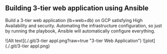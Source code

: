 ## Building 3-tier web application using Ansible
Build a 3-tier web application (lb+web+db) on GCP satisfying High Availability and security.
Automating the infrastructure configuration, so just by running the playbook, Ansible will automatically configure everything.

![Alt text](./.git/3-tier appl.png?raw=true "3-tier Web Application")
![plot](./.git/3-tier appl.png)